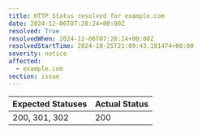 ```yaml
---
title: HTTP Status resolved for example.com
date: 2024-12-06T07:28:24+00:00Z
resolved: True
resolvedWhen: 2024-12-06T07:28:24+00:00Z
resolvedStartTime: 2024-10-25T21:09:43.191474+00:00
severity: notice
affected:
  - example.com
section: issue
---
```


| Expected Statuses | Actual Status  |
|-------------------|----------------|
| 200, 301, 302 | 200 |
